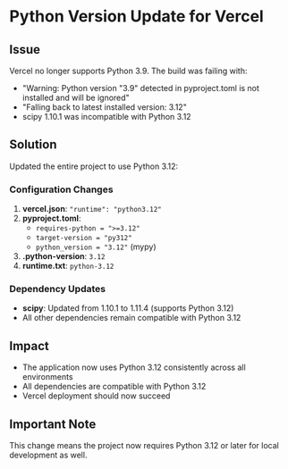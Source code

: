 # Python Version Update for Vercel

## Issue
Vercel no longer supports Python 3.9. The build was failing with:
- "Warning: Python version "3.9" detected in pyproject.toml is not installed and will be ignored"
- "Falling back to latest installed version: 3.12"
- scipy 1.10.1 was incompatible with Python 3.12

## Solution
Updated the entire project to use Python 3.12:

### Configuration Changes
1. **vercel.json**: `"runtime": "python3.12"`
2. **pyproject.toml**:
   - `requires-python = ">=3.12"`
   - `target-version = "py312"`
   - `python_version = "3.12"` (mypy)
3. **.python-version**: `3.12`
4. **runtime.txt**: `python-3.12`

### Dependency Updates
- **scipy**: Updated from 1.10.1 to 1.11.4 (supports Python 3.12)
- All other dependencies remain compatible with Python 3.12

## Impact
- The application now uses Python 3.12 consistently across all environments
- All dependencies are compatible with Python 3.12
- Vercel deployment should now succeed

## Important Note
This change means the project now requires Python 3.12 or later for local development as well.
